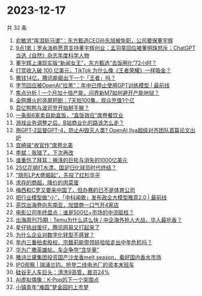 # 2023-12-17

共 32 条

<!-- BEGIN 36KR -->
<!-- 最后更新时间 2023-12-17 05:03:06 +0800 -->
1. [俞敏洪“挥泪斩马谡”：东方甄选CEO孙东旭被免职，公司要保董宇辉](https://36kr.com/p/2562900053042820)
1. [9点1氪丨罗永浩称愿意支持董宇辉创业；孟羽童回应被董明珠怒斥；ChatGPT当选《自然》杂志年度科学人物](https://36kr.com/p/2562712801535620)
1. [董宇辉上演现实版“新闻女王”，东方甄选“去饭圈化”72小时？](https://36kr.com/p/2562152170546567)
1. [打赏收入破 100 亿美元，TikTok 为什么像《王者荣耀》一样吸金？](https://36kr.com/p/2562932301325961)
1. [撒钱14亿，腾讯能砸出下一个「王者」吗？](https://36kr.com/p/2562918505440649)
1. [字节回应被OpenAI“拉黑”：年中已停止使用GPT训练模型 | 最前线](https://36kr.com/p/2563083247724169)
1. [焦点分析 | 一个月加十倍产能，问界新M7如何避开产能地狱？](https://36kr.com/p/2561308313951616)
1. [全网爆火的竖屏短剧：7天拍100集，观众充值1个亿](https://36kr.com/p/2562668237710724)
1. [百亿鸭鸭与波司登开始掰手腕？](https://36kr.com/p/2562125717874054)
1. [一条街6家卖自助盒饭，“盒饭效应”席卷餐饮业](https://36kr.com/p/2562001157823873)
1. [游戏业务调整之后，B站商业化的路该怎么走？](https://36kr.com/p/2562114038769288)
1. [用GPT-2监督GPT-4，防止AI毁灭人类? OpenAI Ilya超级对齐团队首篇论文出炉](https://36kr.com/p/2561960642927748)
1. [宫崎骏“收官作”席卷北美](https://36kr.com/p/2562102641452417)
1. [李斌：我错了，下次再改](https://36kr.com/p/2562619550295684)
1. [谁重伤了拜耳：搁浅的巨轮与消失的1000亿美元](https://36kr.com/p/2561961654230152)
1. [25亿花销打水漂，国足归化球员时代终结？](https://36kr.com/p/2561965854089349)
1. [“隐形LP大佬崛起”，先投了红杉华平](https://36kr.com/p/2562940721342081)
1. [求存的商超，降价的肉菜蛋](https://36kr.com/p/2562003048537474)
1. [梅西和C罗又要来中国了，但办赛的已不是体育公司](https://36kr.com/p/2562027728346502)
1. [把行业模型做“小”，「中科闻歌」发布政企大模型雅意2.0 | 最前线](https://36kr.com/p/2561723704532103)
1. [茶饮出海卷向东南亚，加盟商一口气开4家店](https://36kr.com/p/2562152457790857)
1. [电影公司年终盘点：谁是500亿+市场的中流砥柱？](https://36kr.com/p/2562171773674885)
1. [出海周刊75期｜Temu为什么这么快 / 中企海外抢人大战，华人最吃香？](https://36kr.com/p/2562075118134656)
1. [星仔挑战蛋仔，腾讯网易又打起来了](https://36kr.com/p/2561973865111431)
1. [为什么企业对数字化转型不感冒？](https://36kr.com/p/2562642682914437)
1. [年内三番拍卖股权，宗馥莉能带领娃哈哈走出中年危机吗？](https://36kr.com/p/2562113521868933)
1. [华为广撒英雄帖，车企争夺“含华量”](https://36kr.com/p/2562132097671046)
1. [雅诗兰黛集团投资国产沙龙香melt season，看好国内香水市场](https://36kr.com/p/2562858179700355)
1. [IPO观察 | 瑞浦兰钧，抢登二线电池厂的资本末班车](https://36kr.com/p/2562017728585097)
1. [硅谷无人车巨头：清洗9高管，裁员24%](https://36kr.com/p/2562999619970440)
1. [AI虚拟偶像：K-Pop的下一个突围点](https://36kr.com/p/2562000269483141)
1. [小镇青年“难圆”梦金园的上市梦](https://36kr.com/p/2562883554025609)
<!-- END 36KR -->